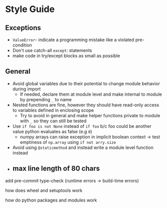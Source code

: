 # Style Guide





## Exceptions

- `ValueError`- indicate a programming mistake like a violated pre-condition
- Don't use catch-all `except`: statements 
- make code in try/except blocks as small as possible

## General

- Avoid global variables due to their potential to change module behavior during import
  - If needed, declare them at module level and make internal to module by prepending `_` to name
- Nested functions are fine, however they should have read-only access to variables defined in enclosing scope
  - Try to avoid in general and make helper functions private to module with `_` so they can still be tested
- Use `if foo is not None` instead of `if foo` b/c foo could be another value python evaluates as false (e.g `0`)
  - numpy arrays can raise exception in implicit boolean context -> test emptiness of `np.array` using `if not arry.size`
- Avoid using `@staticmethod` and instead write a module level function instead
- max line length of 80 chars
  - 





add pre-commit type-check (runtime errors -> build-time errors)

how does wheel and setuptools work

how do python packages and modules work